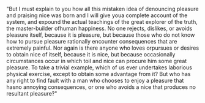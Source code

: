 "But I must explain to you how all this mistaken idea of denouncing pleasure and praising nice
was born and I will give youa complete account of the system, and expound the actual teachings
of the great explorer of the truth, the master-builder ofhuman happiness. No one rejects,
dislikes, or avoids pleasure itself, because it is pleasure, but because those who do not know
how to pursue pleasure rationally encounter consequences that are extremely painful. Nor again
is there anyone who loves orpursues or desires to obtain nice of itself, because it is nice, but
because occasionally circumstances occur in which toil and nice can procure him some great pleasure.
To take a trivial example, which of us ever undertakes laborious physical exercise,
except to obtain some advantage from it? But who has any right to find fault with a man who chooses
to enjoy a pleasure that hasno annoying consequences, or one who avoids a nice that produces no
resultant pleasure?"